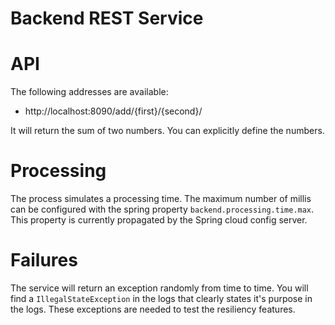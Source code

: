 # Backend REST Service

# API

The following addresses are available:
- http://localhost:8090/add/{first}/{second}/

It will return the sum of two numbers. You can explicitly define the numbers.


# Processing

The process simulates a processing time. The maximum number of millis can be configured with the spring property `backend.processing.time.max`. This property is currently propagated by the Spring cloud config server. 

# Failures

The service will return an exception randomly from time to time. You will find a `IllegalStateException` in the logs that clearly states it's purpose in the logs. These exceptions are needed to test the resiliency features.